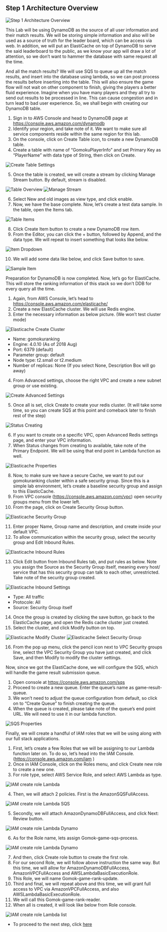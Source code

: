 ## Step 1 Architecture Overview
![Step 1 Architecture Overview](./gomoku_arch_step_1.png)

This Lab will be using DynamoDB as the source of all user information and their match results. We will be storing simple information and also will be used as a source of truth for the leader board, which can be access via web. In addition, we will put an ElastiCache on top of DynamoDB to serve the said leaderboard to the public, as we know your app will draw a lot of attention, so we don’t want to hammer the database with same request all the time. 

And all the match results? We will use SQS to queue up all the match results, and insert into the database using lambda, so we can post process the results before inserting into the table. This will also ensure the game flow will not wait on other component to finish, giving the players a better fluid experience. Imagine when you have many players and they all try to send out results to be processed in line. This can cause congestion and in turn lead to bad user experience.
So, we shall begin with creating our DynamoDB table. 
1.	Sign in to AWS Console and head to DynamoDB page at https://console.aws.amazon.com/dynamodb
2.	Identify your region, and take note of it. We want to make sure all service components reside within the same region for this lab.
3.	On the console, click on Create Table icon, to create a new DynamoDB table.
4.	Create a table with name of “GomokuPlayerInfo” and set Primary Key as “PlayerName” with data type of String, then click on Create.

![Create Table Settings](./dynamo_create_table.png)
 
5.	Once the table is created, we will create a stream by clicking Manage Stream button. By default, stream is disabled. 

![Table Overview](./dynamo_table_overview.png)
![Manage Stream](./dynamo_manage_stream_setting.png)

6.	Select New and old images as view type, and click enable.
7.	Now, we have the base complete. Now, let’s create a test data sample. In the table, open the Items tab.

![Table Items](./dynamo_table_items.png)

8.	Click Create Item button to create a new DynamoDB row item.
9.	From the Editor, you can click the + button, followed by Append, and the data type. We will repeat to insert something that looks like below.

![Item Dropdown](./dynamo_create_item_dropdown.png)

10.	 We will add some data like below, and click Save button to save.

![Sample Item](./dynamo_sample_item.png)

Preparation for DynamoDB is now completed. Now, let’s go for ElastiCache. This will store the ranking information of this stack so we don’t DDB for every query all the time.

1.	Again, from AWS Console, let’s head to https://console.aws.amazon.com/elasticache/
2.	Create a new ElastiCache cluster. We will use Redis engine.
3.	Enter the necessary information as below picture. (We won’t test cluster mode)

![Elasticache Create Cluster](./elasticache_create_cluster.png)

- Name: gomokuranking
- Engine: 4.0.10 (As of 2018 Aug)
- Port: 6379 (default)
- Parameter group: default 
- Node type: t2.small or t2.medium
- Number of replicas: None (If you select None, Description Box will go away)

4.	From Advanced settings, choose the right VPC and create a new subnet group or use existing. 

![Create Advanced Settings](./elasticache_create_advanced_settings.png)

5.	Once all is set, click Create to create your redis cluster. (It will take some time, so you can create SQS at this point and comeback later to finish rest of the step)

![Status Creating](./elasticache_creating.png)

6.	If you want to create on a specific VPC, open Advanced Redis settings page, and enter your VPC information.
7.	When Status changes from creating to available, take note of the Primary Endpoint. We will be using that end point in Lambda function as well.

![Elasticache Properties](./elasticache_properties.png)

8.	Now, to make sure we have a secure Cache, we want to put our gomokuranking cluster within a safe security group. Since this is a simple lab environment, let’s create a baseline security group and assign to this ElasticCache.
9.	From VPC console (https://console.aws.amazon.com/vpc) open security groups menu from the lower left.
10.	From the page, click on Create Security Group button.

![Elasticache Security Group](./elasticache_create_security_group.png)

11.	Enter proper Name, Group name and description, and create inside your default VPC.
12.	To allow communication within the security group, select the security group and Edit Inbound Rules.

![Elasticache Inbound Rules](./elasticache_inbound_tab.png)

13.	Click Edit button from Inbound Rules tab, and put rules as below. Note you assign the Source as the Security Group itself, meaning every host/ service that has this security group can talk to each other, unrestricted. Take note of the security group created.

![Elasticache Inbound Settings](./elasticache_inbound_setting.png)

- Type: All traffic
- Protocole: All
- Source: Security Group itself

14.	Once the group is created by clicking the save button, go back to the ElasticCache page, and open the Redis cache cluster just created.
15.	Select the cluster, and click Modify button on top.

![Elasticache Modify Cluster](./elasticache_modify.png)
![Elasticache Select Security Group](./elasticache_select_security_group.png)

16.	From the pop up menu, click the pencil icon next to VPC Security groups line, select the VPC Security Group you have just created, and click Save, and then Modify to modify the cluster settings. 

Now, since we got the ElastiCache done, we will configure the SQS, which will handle the game result submission queue.

1.	Open console at https://console.aws.amazon.com/sqs
2.	Proceed to create a new queue. Enter the queue’s name as game-result-queue.
3.	We won’t need to adjust the queue configuration from default, so click on to “Create Queue” to finish creating the queue.
4.	When the queue is created, please take note of the queue’s end point URL. We will need to use it in our lambda function.

![SQS Properties](./sqs_properties.png)

Finally, we will create a handful of IAM roles that we will be using along with our full stack applications.
1.	First, let’s create a few Roles that we will be assigning to our Lambda function later on. To do so, let’s head into the IAM Console. (https://console.aws.amazon.com/iam )
2.	Once in IAM Console, click on the Roles menu, and click Create new role to create a new one.
3.	For role type, select AWS Service Role, and select AWS Lambda as type.

![IAM create role Lambda](./iam_create_role_lambda.png)

4.	Then, we will attach 2 policies. First is the AmazonSQSFullAccess.

![IAM create role Lambda SQS](./iam_create_role_lambda_sqs.png)

5.	Secondly, we will attach AmazonDynamoDBFullAccess, and click Next: Review button.

![IAM create role Lambda Dynamo](./iam_create_role_lambda_dynamo.png)

6.	As for the Role name, lets assign Gomok-game-sqs-process.

![IAM create role Lambda Dynamo](./iam_create_role_lambda_review.png)

7.	And then, click Create role button to create the first role.
8.	For our second Role, we will follow above instruction the same way. But this time, we will allow for AmazonDynamoDBFullAccess, AmazonVPCFullAccess and AWSLambdaBasicExecutionRole.
9.	This Role, we will name Gomok-game-rank-update.
10.	Third and final, we will repeat above and this time, we will grant full access to VPC via AmazonVPCFullAccess, and also AWSLambdaBasicExecutionRole.
11.	We will call this Gomok-game-rank-reader.
12.	When all is created, it will look like below from Role console.

![IAM create role Lambda list](./iam_create_role_lambda_list.png)

- To proceed to the next step, click [here](../deployment-step-2/deployment-step-2.md)